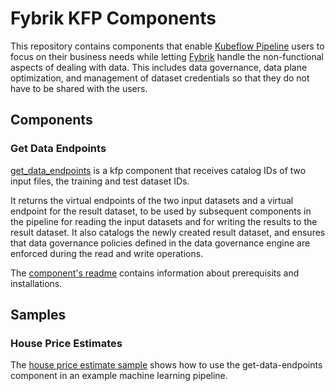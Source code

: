 # Fybrik KFP Components

This repository contains components that enable [Kubeflow Pipeline](https://www.kubeflow.org/docs/components/pipelines/) users to focus on their business needs while letting [Fybrik](https://fybrik.io) handle the non-functional aspects of dealing with data.  This includes data governance, data plane optimization, and management of dataset credentials so that they do not have to be shared with the users.

## Components

### Get Data Endpoints

[get_data_endpoints](get_data_endpoints/README.md) is a kfp component that receives  catalog IDs of two input files, the training and test dataset IDs.

It returns the virtual endpoints of the two input datasets and a virtual endpoint for the result dataset, to be used by subsequent components in the pipeline for reading the input datasets and for writing the results to the result dataset.  It also catalogs the newly created result dataset, and ensures that data governance policies defined in the data governance engine are enforced during the read and write operations.

The [component's readme](get_data_endpoints/README.md) contains information about prerequisits and installations.

## Samples

### House Price Estimates

The [house price estimate sample](../../../samples/contrib/fybrik/house_price_estimates/) shows how to use the get-data-endpoints component in an example machine learning pipeline.